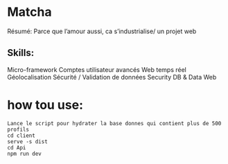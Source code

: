 # Matcha
Résumé: Parce que l’amour aussi, ca s’industrialise/ un projet web
## Skills:
Micro-framework
Comptes utilisateur avancés
Web temps réel
Géolocalisation
Sécurité / Validation de données
Security
DB & Data
Web
# how tou use:
```
Lance le script pour hydrater la base donnes qui contient plus de 500 profils
cd client
serve -s dist
cd Api
npm run dev 
```
